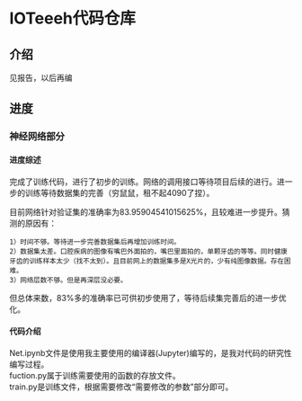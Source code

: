# IOTeeeh代码仓库
## 介绍
见报告，以后再编
## 进度
### 神经网络部分
#### 进度综述
<p>完成了训练代码，进行了初步的训练。网络的调用接口等待项目后续的进行。进一步的训练等待数据集的完善（穷鼠鼠，租不起4090了捏）。<br>
<p>目前网络针对验证集的准确率为83.95904541015625%，且较难进一步提升。猜测的原因有：<br>

    1）时间不够。等待进一步完善数据集后再增加训练时间。
    2）数据集太差。口腔疾病的图像有嘴巴外面拍的，嘴巴里面拍的，单颗牙齿的等等。同时健康牙齿的训练样本太少（找不太到）。且目前网上的数据集多是X光片的，少有纯图像数据。存在困难。
    3）网络层数不够。但是再深层没必要。
<p>但总体来数，83%多的准确率已可供初步使用了，等待后续集完善后的进一步优化。

#### 代码介绍
<p>Net.ipynb文件是使用我主要使用的编译器(Jupyter)编写的，是我对代码的研究性编写过程。<br>
fuction.py属于训练需要使用的函数的存放文件。<br>
train.py是训练文件，根据需要修改“需要修改的参数”部分即可。